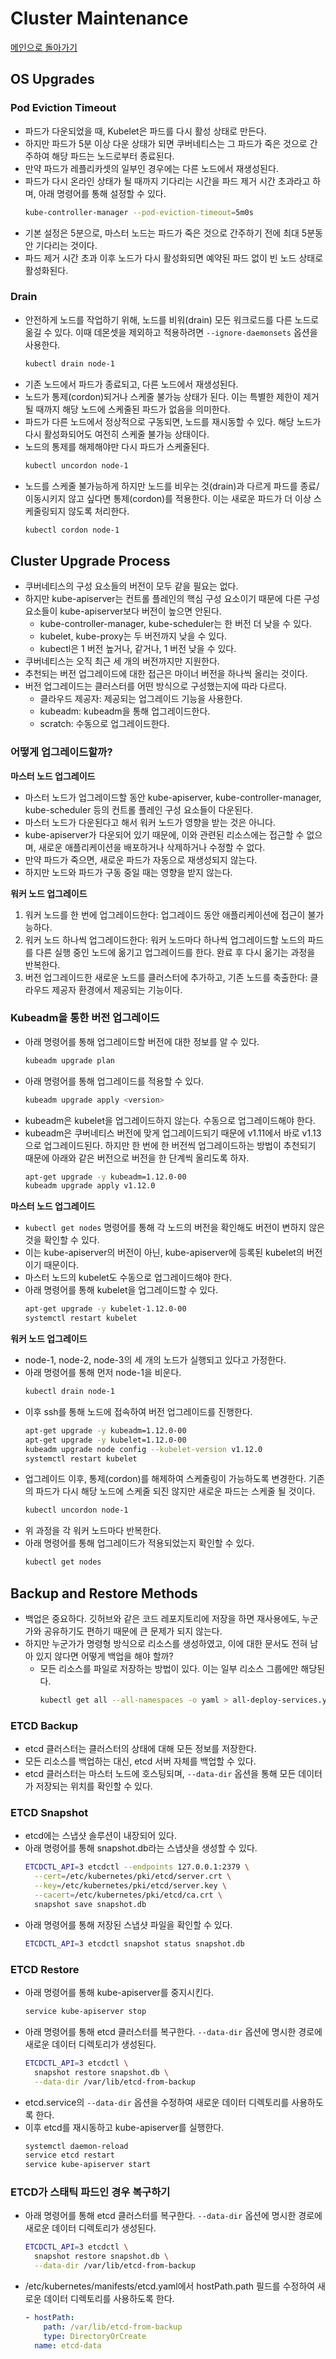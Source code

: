 # Cluster Maintenance

[메인으로 돌아가기](../../README.md)

## OS Upgrades

### Pod Eviction Timeout

- 파드가 다운되었을 때, Kubelet은 파드를 다시 활성 상태로 만든다.
- 하지만 파드가 5분 이상 다운 상태가 되면 쿠버네티스는 그 파드가 죽은 것으로 간주하여 해당 파드는 노드로부터 종료된다.
- 만약 파드가 레플리카셋의 일부인 경우에는 다른 노드에서 재생성된다.
- 파드가 다시 온라인 상태가 될 때까지 기다리는 시간을 파드 제거 시간 초과라고 하며, 아래 명령어를 통해 설정할 수 있다.
  ```bash
  kube-controller-manager --pod-eviction-timeout=5m0s
  ```
- 기본 설정은 5분으로, 마스터 노드는 파드가 죽은 것으로 간주하기 전에 최대 5분동안 기다리는 것이다.
- 파드 제거 시간 초과 이후 노드가 다시 활성화되면 예약된 파드 없이 빈 노드 상태로 활성화된다.

### Drain

- 안전하게 노드를 작업하기 위해, 노드를 비워(drain) 모든 워크로드를 다른 노드로 옮길 수 있다. 이때 데몬셋을 제외하고 적용하려면 `--ignore-daemonsets` 옵션을 사용한다.
  ```bash
  kubectl drain node-1
  ```
- 기존 노드에서 파드가 종료되고, 다른 노드에서 재생성된다.
- 노드가 통제(cordon)되거나 스케줄 불가능 상태가 된다. 이는 특별한 제한이 제거될 때까지 해당 노드에 스케줄된 파드가 없음을 의미한다.
- 파드가 다른 노드에서 정상적으로 구동되면, 노드를 재시동할 수 있다. 해당 노드가 다시 활성화되어도 여전히 스케줄 불가능 상태이다.
- 노드의 통제를 해제해야만 다시 파드가 스케줄된다.
  ```bash
  kubectl uncordon node-1
  ```
- 노드를 스케줄 불가능하게 하지만 노드를 비우는 것(drain)과 다르게 파드를 종료/이동시키지 않고 싶다면 통제(cordon)를 적용한다. 이는 새로운 파드가 더 이상 스케줄링되지 않도록 처리한다.
  ```bash
  kubectl cordon node-1
  ```

## Cluster Upgrade Process

- 쿠버네티스의 구성 요소들의 버전이 모두 같을 필요는 없다.
- 하지만 kube-apiserver는 컨트롤 플레인의 핵심 구성 요소이기 때문에 다른 구성 요소들이 kube-apiserver보다 버전이 높으면 안된다.
  - kube-controller-manager, kube-scheduler는 한 버전 더 낮을 수 있다.
  - kubelet, kube-proxy는 두 버전까지 낮을 수 있다.
  - kubectl은 1 버전 높거나, 같거나, 1 버전 낮을 수 있다.
- 쿠버네티스는 오직 최근 세 개의 버전까지만 지원한다.
- 추천되는 버전 업그레이드에 대한 접근은 마이너 버전을 하나씩 올리는 것이다.
- 버전 업그레이드는 클러스터를 어떤 방식으로 구성했는지에 따라 다르다.
  - 클라우드 제공자: 제공되는 업그레이드 기능을 사용한다.
  - kubeadm: kubeadm을 통해 업그레이드한다.
  - scratch: 수동으로 업그레이드한다.

### 어떻게 업그레이드할까?

**마스터 노드 업그레이드**

- 마스터 노드가 업그레이드할 동안 kube-apiserver, kube-controller-manager, kube-scheduler 등의 컨트롤 플레인 구성 요소들이 다운된다.
- 마스터 노드가 다운된다고 해서 워커 노드가 영향을 받는 것은 아니다.
- kube-apiserver가 다운되어 있기 때문에, 이와 관련된 리소스에는 접근할 수 없으며, 새로운 애플리케이션을 배포하거나 삭제하거나 수정할 수 없다.
- 만약 파드가 죽으면, 새로운 파드가 자동으로 재생성되지 않는다.
- 하지만 노드와 파드가 구동 중일 때는 영향을 받지 않는다.

**워커 노드 업그레이드**

1. 워커 노드를 한 번에 업그레이드한다: 업그레이드 동안 애플리케이션에 접근이 불가능하다.
2. 워커 노드 하나씩 업그레이드한다: 워커 노드마다 하나씩 업그레이드할 노드의 파드를 다른 실행 중인 노드에 옮기고 업그레이드를 한다. 완료 후 다시 옮기는 과정을 반복한다.
3. 버전 업그레이드한 새로운 노드를 클러스터에 추가하고, 기존 노드를 축출한다: 클라우드 제공자 환경에서 제공되는 기능이다.

### Kubeadm을 통한 버전 업그레이드

- 아래 명령어를 통해 업그레이드할 버전에 대한 정보를 알 수 있다.
  ```bash
  kubeadm upgrade plan
  ```
- 아래 명령어를 통해 업그레이드를 적용할 수 있다.
  ```bash
  kubeadm upgrade apply <version>
  ```
- kubeadm은 kubelet을 업그레이드하지 않는다. 수동으로 업그레이드해야 한다.
- kubeadm은 쿠버네티스 버전에 맞게 업그레이드되기 때문에 v1.11에서 바로 v1.13으로 업그레이드된다. 하지만 한 번에 한 버전씩 업그레이드하는 방법이 추천되기 때문에 아래와 같은 버전으로 버전을 한
  단계씩 올리도록 하자.
  ```bash
  apt-get upgrade -y kubeadm=1.12.0-00
  kubeadm upgrade apply v1.12.0
  ```

**마스터 노드 업그레이드**

- `kubectl get nodes` 명령어를 통해 각 노드의 버전을 확인해도 버전이 변하지 않은 것을 확인할 수 있다.
- 이는 kube-apiserver의 버전이 아닌, kube-apiserver에 등록된 kubelet의 버전이기 때문이다.
- 마스터 노드의 kubelet도 수동으로 업그레이드해야 한다.
- 아래 명령어를 통해 kubelet을 업그레이드할 수 있다.
  ```bash
  apt-get upgrade -y kubelet-1.12.0-00
  systemctl restart kubelet
  ```

**워커 노드 업그레이드**

- node-1, node-2, node-3의 세 개의 노드가 실행되고 있다고 가정한다.
- 아래 명령어를 통해 먼저 node-1을 비운다.
  ```bash
  kubectl drain node-1
  ```
- 이후 ssh를 통해 노드에 접속하여 버전 업그레이드를 진행한다.
  ```bash
  apt-get upgrade -y kubeadm=1.12.0-00
  apt-get upgrade -y kubelet=1.12.0-00
  kubeadm upgrade node config --kubelet-version v1.12.0
  systemctl restart kubelet
  ```
- 업그레이드 이후, 통제(cordon)를 해제하여 스케줄링이 가능하도록 변경한다. 기존의 파드가 다시 해당 노드에 스케줄 되진 않지만 새로운 파드는 스케줄 될 것이다.
  ```bash
  kubectl uncordon node-1
  ```
- 위 과정을 각 워커 노드마다 반복한다.
- 아래 명령어를 통해 업그레이드가 적용되었는지 확인할 수 있다.
  ```bash
  kubectl get nodes
  ```

## Backup and Restore Methods

- 백업은 중요하다. 깃허브와 같은 코드 레포지토리에 저장을 하면 재사용에도, 누군가와 공유하기도 편하기 때문에 큰 문제가 되지 않는다.
- 하지만 누군가가 명령형 방식으로 리소스를 생성하였고, 이에 대한 문서도 전혀 남아 있지 않다면 어떻게 백업을 해야 할까?
  - 모든 리소스를 파일로 저장하는 방법이 있다. 이는 일부 리소스 그룹에만 해당된다.
    ```bash
    kubectl get all --all-namespaces -o yaml > all-deploy-services.yaml
    ```

### ETCD Backup

- etcd 클러스터는 클러스터의 상태에 대해 모든 정보를 저장한다.
- 모든 리소스를 백업하는 대신, etcd 서버 자체를 백업할 수 있다.
- etcd 클러스터는 마스터 노드에 호스팅되며, `--data-dir` 옵션을 통해 모든 데이터가 저장되는 위치를 확인할 수 있다.

### ETCD Snapshot

- etcd에는 스냅샷 솔루션이 내장되어 있다.
- 아래 명령어를 통해 snapshot.db라는 스냅샷을 생성할 수 있다.
  ```bash
  ETCDCTL_API=3 etcdctl --endpoints 127.0.0.1:2379 \
    --cert=/etc/kubernetes/pki/etcd/server.crt \
    --key=/etc/kubernetes/pki/etcd/server.key \
    --cacert=/etc/kubernetes/pki/etcd/ca.crt \
    snapshot save snapshot.db
  ```
- 아래 명령어를 통해 저장된 스냅샷 파일을 확인할 수 있다.
  ```bash
  ETCDCTL_API=3 etcdctl snapshot status snapshot.db
  ```

### ETCD Restore

- 아래 명령어를 통해 kube-apiserver를 중지시킨다.
  ```bash
  service kube-apiserver stop
  ```
- 아래 명령어를 통해 etcd 클러스터를 복구한다. `--data-dir` 옵션에 명시한 경로에 새로운 데이터 디렉토리가 생성된다.
  ```bash
  ETCDCTL_API=3 etcdctl \
    snapshot restore snapshot.db \
    --data-dir /var/lib/etcd-from-backup
  ```
- etcd.service의 `--data-dir` 옵션을 수정하여 새로운 데이터 디렉토리를 사용하도록 한다.
- 이후 etcd를 재시동하고 kube-apiserver를 실행한다.
  ```bash
  systemctl daemon-reload
  service etcd restart
  service kube-apiserver start
  ```

### ETCD가 스태틱 파드인 경우 복구하기

- 아래 명령어를 통해 etcd 클러스터를 복구한다. `--data-dir` 옵션에 명시한 경로에 새로운 데이터 디렉토리가 생성된다.

  ```bash
  ETCDCTL_API=3 etcdctl \
    snapshot restore snapshot.db \
    --data-dir /var/lib/etcd-from-backup
  ```

- /etc/kubernetes/manifests/etcd.yaml에서 hostPath.path 필드를 수정하여 새로운 데이터 디렉토리를 사용하도록 한다.
  ```yaml
  - hostPath:
      path: /var/lib/etcd-from-backup
      type: DirectoryOrCreate
    name: etcd-data
  ```
